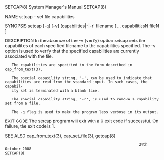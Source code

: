 SETCAP(8)                                                     System Manager's Manual                                                    SETCAP(8)

NAME
       setcap - set file capabilities

SYNOPSIS
       setcap [-q] [-v] (capabilities|-|-r) filename [ ... capabilitiesN fileN ]

DESCRIPTION
       In  the  absence  of  the -v (verify) option setcap sets the capabilities of each specified filename to the capabilities specified.  The -v
       option is used to verify that the specified capabilities are currently associated with the file.

       The capabilities are specified in the form described in cap_from_text(3).

       The special capability string, '-', can be used to indicate that capabilities are read from the standard input. In such cases, the capabil‐
       ity set is terminated with a blank line.

       The special capability string, '-r', is used to remove a capability set from a file.

       The -q flag is used to make the program less verbose in its output.

EXIT CODE
       The setcap program will exit with a 0 exit code if successful. On failure, the exit code is 1.

SEE ALSO
       cap_from_text(3), cap_set_file(3), getcap(8)

                                                                 24th October 2008                                                       SETCAP(8)
